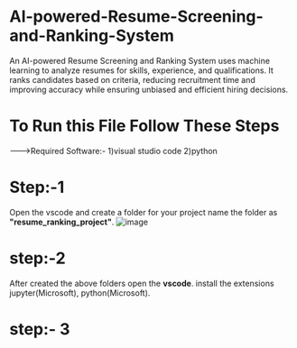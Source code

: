 # AI-powered-Resume-Screening-and-Ranking-System
An AI-powered Resume Screening and Ranking System uses machine learning to analyze resumes for skills, experience, and qualifications. It ranks candidates based on criteria, reducing recruitment time and improving accuracy while ensuring unbiased and efficient hiring decisions.

# To Run this File Follow These Steps
--->Required Software:- 
1)visual studio code
2)python

# Step:-1 
Open the vscode and create a folder for your project name the folder as **"resume_ranking_project"**. 
![image](https://github.com/user-attachments/assets/d15ca606-6398-46c5-bae0-0ed1eeee532c)


# step:-2
After created the above folders open the **vscode**. install the extensions jupyter(Microsoft), python(Microsoft).

# step:- 3

